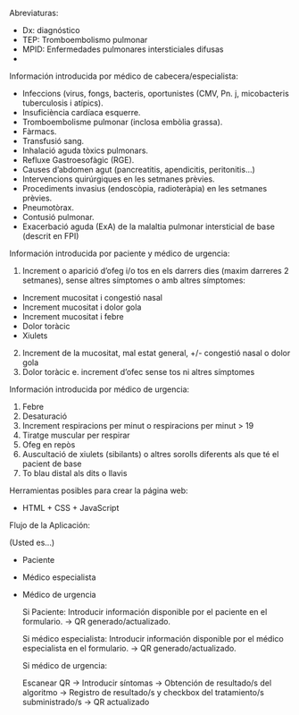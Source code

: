 Abreviaturas:

- Dx: diagnóstico
- TEP: Tromboembolismo pulmonar
- MPID: Enfermedades pulmonares intersticiales difusas
- 



Información introducida por médico de cabecera/especialista:

- Infeccions (virus, fongs, bacteris, oportunistes (CMV, Pn. j, micobacteris tuberculosis i atípics).
- Insuficiència cardíaca esquerre.
- Tromboembolisme pulmonar (inclosa embòlia grassa).
- Fàrmacs.
- Transfusió sang.
- Inhalació aguda tòxics pulmonars.
- Refluxe Gastroesofàgic (RGE).
- Causes d’abdomen agut (pancreatitis, apendicitis, peritonitis...)
- Intervencions quirúrgiques en les setmanes prèvies.
- Procediments invasius (endoscòpia, radioteràpia) en les setmanes prèvies.
- Pneumotòrax.
- Contusió pulmonar.
- Exacerbació aguda (ExA) de la malaltia pulmonar intersticial de base (descrit en FPI)

Información introducida por paciente y médico de urgencia:
1. Increment o aparició d’ofeg i/o tos en els darrers dies (maxim darreres 2
setmanes), sense altres símptomes o amb altres símptomes:
  - Increment mucositat i congestió nasal
  - Increment mucositat i dolor gola
  - Increment mucositat i febre
  - Dolor toràcic
  - Xiulets
2. Increment de la mucositat, mal estat general, +/- congestió nasal o dolor gola
3. Dolor toràcic e. increment d’ofec sense tos ni altres símptomes

Información introducida por médico de urgencia:
1. Febre
2. Desaturació
3. Increment respiracions per minut o respiracions per minut > 19
4. Tiratge muscular per respirar
5. Ofeg en repòs
6. Auscultació de xiulets (sibilants) o altres sorolls diferents als que té el pacient de
base
7. To blau distal als dits o llavis


Herramientas posibles para crear la página web:

- HTML + CSS + JavaScript



Flujo de la Aplicación:

(Usted es...)
- Paciente
- Médico especialista
- Médico de urgencia

  Si Paciente:
  Introducir información disponible por el paciente en el formulario. -> QR generado/actualizado.

  Si médico especialista:
  Introducir información disponible por el médico especialista en el formulario. -> QR generado/actualizado.

  Si médico de urgencia:

  Escanear QR -> Introducir síntomas -> Obtención de resultado/s del algoritmo -> Registro de resultado/s y checkbox del tratamiento/s subministrado/s -> QR actualizado

  

  
